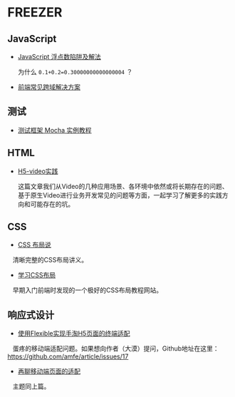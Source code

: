 # FREEZER

## JavaScript

*   [JavaScript 浮点数陷阱及解法](https://github.com/camsong/blog/issues/9)

    为什么 `0.1+0.2=0.30000000000000004` ？

*   [前端常见跨域解决方案](https://segmentfault.com/a/1190000011145364)

## 测试

*   [测试框架 Mocha 实例教程](http://www.ruanyifeng.com/blog/2015/12/a-mocha-tutorial-of-examples.html)

## HTML

*   [H5-video实践](https://github.com/Chimeejs/chimee-player/blob/master/doc/preface.md)

    这篇文章我们从Video的几种应用场景、各环境中依然或将长期存在的问题、基于原生Video进行业务开发常见的问题等方面，一起学习了解更多的实践方向和可能存在的坑。
    
## CSS

*   [CSS 布局说](https://segmentfault.com/a/1190000011358507)

    清晰完整的CSS布局讲义。

*   [学习CSS布局](http://zh.learnlayout.com/)

    早期入门前端时发现的一个极好的CSS布局教程网站。

## 响应式设计

*   [使用Flexible实现手淘H5页面的终端适配](https://www.w3cplus.com/mobile/lib-flexible-for-html5-layout.html)
    
    蛋疼的移动端适配问题。如果想向作者（大漠）提问，Github地址在这里：https://github.com/amfe/article/issues/17
    
*   [再聊移动端页面的适配](https://www.w3cplus.com/css/vw-for-layout.html)

    主题同上篇。
